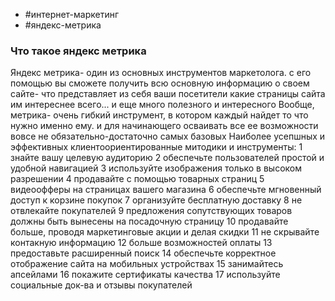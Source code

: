 - #интернет-маркетинг
- #яндекс-метрика
### Что такое яндекс метрика
Яндекс метрика- один из основных инструментов маркетолога. с его помощью вы сможете получить всю основную информацию о своем сайте- что представляет из себя ваши посетители какие страницы сайта им интереснее всего... и ещe много полезного и интересного
Вообще, метрика- очень гибкий инструмент, в котором каждый найдет то что нужно именно ему. и для начинающего осваивать все ее возможности вовсе не обязательно-достаточно самых базовых 
Наиболее усепшных и эффективных клиентоориентированные митодики и инструменты:
1 знайте вашу целевую аудиторию
2 обеспечьте пользователей простой и удобной навигацией
3 используйте изображения только в высоком разрешении
4 продавайте с помощью товарных страниц
5 видеоофферы на страницах вашего магазина
6 обеспечьте мгновенный доступ к корзине покупок
7 организуйте бесплатную доставку
8 не отвлекайте покупателей
9 предложения сопутствующих товаров должны быть вынесены на посадочную страницу
10 продавайте больше, проводя маркетинговые акции и делая скидки
11 не скрывайте контакную информацию
12 больше возможностей оплаты
13 предоставьте расширенный поиск
14 обеспечьте корректное отображение сайта на мобильных устройствах
15 занимайтесь апсейлами
16 покажите сертификаты качества
17 используйте социальные док-ва и отзывы покупателей